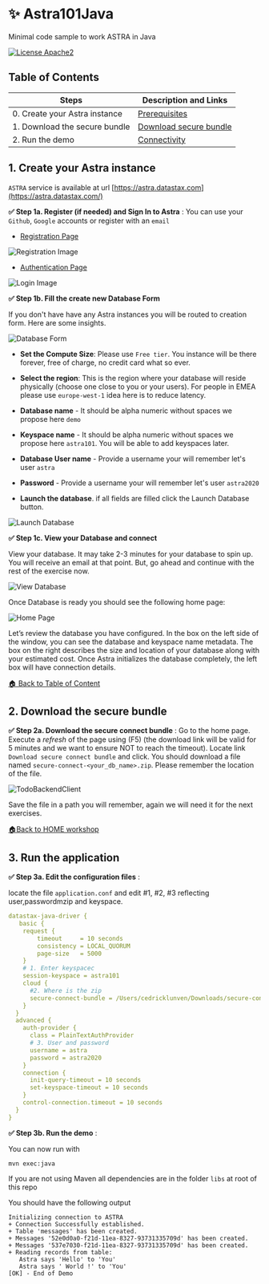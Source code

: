 # ✨ Astra101Java

Minimal code sample to work ASTRA in Java

[![License Apache2](https://img.shields.io/hexpm/l/plug.svg)](http://www.apache.org/licenses/LICENSE-2.0)

## Table of Contents

| Steps | Description and Links
|---|---|
| 0. Create your Astra instance | [Prerequisites](#1-create-your-astra-instance) |
| 1. Download the secure bundle | [Download secure bundle](#2-download-the-secure-bundle) |
| 2. Run the demo | [Connectivity](#3-run-the-application) |


## 1. Create your Astra instance

`ASTRA` service is available at url [https://astra.datastax.com](https://astra.datastax.com/)

**✅ Step 1a. Register (if needed) and Sign In to Astra** : You can use your `Github`, `Google` accounts or register with an `email`

- [Registration Page](https://astra.datastax.com/register?utm_source=devplay&utm_medium=github&utm_campaign=Astra101Java)

![Registration Image](images/astra-create-register.png?raw=true)

- [Authentication Page](https://astra.datastax.com/)

![Login Image](images/astra-create-login.png?raw=true)


**✅ Step 1b. Fill the create new Database Form**

If you don't have have any Astra instances you will be routed to creation form. Here are some insights.

![Database Form](images/astra-create-2.png?raw=true)

- **Set the Compute Size**: Please use `Free tier`. You instance will be there forever, free of charge, no credit card what so ever.

- **Select the region**: This is the region where your database will reside physically (choose one close to you or your users). For people in EMEA please use `europe-west-1` idea here is to reduce latency.

- **Database name** - It should be alpha numeric without spaces we propose here `demo`

- **Keyspace name** - It should be alpha numeric without spaces we propose here `astra101`. You will be able to add keyspaces later.

- **Database User name** - Provide a username your will remember let's user `astra`

- **Password** - Provide a username your will remember let's user `astra2020`

- **Launch the database**. if all fields are filled click the Launch Database button.


![Launch Database](images/astra-create-3.png?raw=true)

**✅ Step 1c. View your Database and connect**

View your database. It may take 2-3 minutes for your database to spin up. You will receive an email at that point. But, go ahead and continue with the rest of the exercise now.

![View Database](images/astra-create-4.png?raw=true)

Once Database is ready you should see the following home page:

![Home Page](images/astra-create-5.png?raw=true)

Let’s review the database you have configured. In the box on the left side of the window, you can see the database and keyspace name metadata. The box on the right describes the size and location of your database along with your estimated cost. Once Astra initializes the database completely, the left box will have connection details.

[🏠 Back to Table of Content](#table-of-content)

## 2. Download the secure bundle

**✅ Step 2a. Download the secure connect bundle** : Go to the home page. Execute a _refresh_ of the page using (F5) (the download link will be valid for 5 minutes and we want to ensure NOT to reach the timeout). Locate link `Download secure connect bundle` and click. You should download a file named `secure-connect-<your_db_name>.zip`. Please remember the location of the file.

![TodoBackendClient](images/astra-create-7.png?raw=true)

Save the file in a path you will remember, again we will need it for the next exercises.

[🏠Back to HOME workshop](#table-of-contents)

## 3. Run the application

**✅ Step 3a. Edit the configuration files** : 

locate the file `application.conf` and edit #1, #2, #3 reflecting user,passwordmzip and keyspace.

```yaml
datastax-java-driver {
   basic {
    request {
    	timeout     = 10 seconds
        consistency = LOCAL_QUORUM
        page-size   = 5000
    }
    # 1. Enter keyspacec 
    session-keyspace = astra101
    cloud {
      #2. Where is the zip
      secure-connect-bundle = /Users/cedricklunven/Downloads/secure-connect-astra.zip
    }
  }
  advanced {
    auth-provider {
      class = PlainTextAuthProvider
      # 3. User and password
      username = astra 
      password = astra2020
    }
    connection {
      init-query-timeout = 10 seconds
      set-keyspace-timeout = 10 seconds
    }
    control-connection.timeout = 10 seconds
  }
}
```

**✅ Step 3b. Run the demo** : 

You can now run with 

```
mvn exec:java
```

If you are not using Maven all dependencies are in the folder `libs` at root of this repo

You should have the following output

```
Initializing connection to ASTRA
+ Connection Successfully established.
+ Table 'messages' has been created.
+ Messages '52e0d0a0-f21d-11ea-8327-93731335709d' has been created.
+ Messages '537e7030-f21d-11ea-8327-93731335709d' has been created.
+ Reading records from table:
   Astra says 'Hello' to 'You'
   Astra says ' World !' to 'You'
[OK] - End of Demo
```


